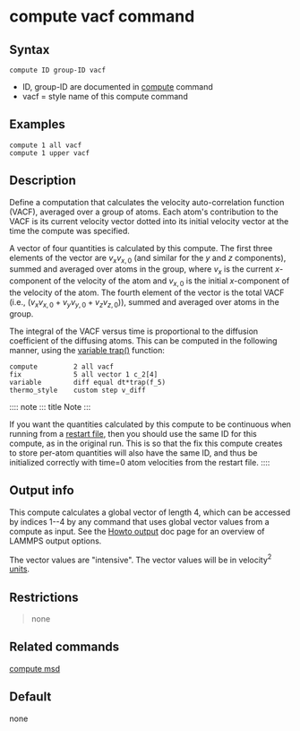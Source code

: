 # compute vacf command

## Syntax

``` LAMMPS
compute ID group-ID vacf
```

-   ID, group-ID are documented in [compute](compute) command
-   vacf = style name of this compute command

## Examples

``` LAMMPS
compute 1 all vacf
compute 1 upper vacf
```

## Description

Define a computation that calculates the velocity auto-correlation
function (VACF), averaged over a group of atoms. Each atom\'s
contribution to the VACF is its current velocity vector dotted into its
initial velocity vector at the time the compute was specified.

A vector of four quantities is calculated by this compute. The first
three elements of the vector are $v_x v_{x,0}$ (and similar for the $y$
and $z$ components), summed and averaged over atoms in the group, where
$v_x$ is the current $x$-component of the velocity of the atom and
$v_{x,0}$ is the initial $x$-component of the velocity of the atom. The
fourth element of the vector is the total VACF (i.e.,
$(v_x v_{x,0} + v_y v_{y,0} + v_z v_{z,0})$), summed and averaged over
atoms in the group.

The integral of the VACF versus time is proportional to the diffusion
coefficient of the diffusing atoms. This can be computed in the
following manner, using the [variable trap()](variable) function:

``` LAMMPS
compute         2 all vacf
fix             5 all vector 1 c_2[4]
variable        diff equal dt*trap(f_5)
thermo_style    custom step v_diff
```

:::: note
::: title
Note
:::

If you want the quantities calculated by this compute to be continuous
when running from a [restart file](read_restart), then you should use
the same ID for this compute, as in the original run. This is so that
the fix this compute creates to store per-atom quantities will also have
the same ID, and thus be initialized correctly with time=0 atom
velocities from the restart file.
::::

## Output info

This compute calculates a global vector of length 4, which can be
accessed by indices 1\--4 by any command that uses global vector values
from a compute as input. See the [Howto output](Howto_output) doc page
for an overview of LAMMPS output options.

The vector values are \"intensive\". The vector values will be in
velocity$^2$ [units](units).

## Restrictions

> none

## Related commands

[compute msd](compute_msd)

## Default

none

